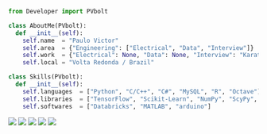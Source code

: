 ```python
from Developer import PVbolt

class AboutMe(PVbolt):
  def __init__(self):
    self.name  = "Paulo Victor"
    self.area  = {"Engineering": ["Electrical", "Data", "Interview"]}
    self.work  = {"Electrical": None, "Data": None, "Interview": "Karat"}
    self.local = "Volta Redonda / Brazil"

class Skills(PVbolt):
  def __init__(self):
    self.languages  = ["Python", "C/C++", "C#", "MySQL", "R", "Octave"]
    self.libraries  = ["TensorFlow", "Scikit-Learn", "NumPy", "ScyPy", "Pandas", "Tweepy", "BeautifulSoup", "Matplotlib"]
    self.softwares  = ["Databricks", "MATLAB", "arduino"]
```

<p align="left">
  <a href="mailto:pvictor_vs@hotmail.com" alt="Outlook">
  <img src="https://img.shields.io/badge/-Outlook-0072C6?style=flat-square&labelColor=0072C6&logo=microsoftoutlook&logoColor=white&link=mailto:pvictor_vs@hotmail.com" /></a>

  <a href="https://www.linkedin.com/in/paulovictoreel/" alt="Linkedin">
  <img src="https://img.shields.io/badge/-Linkedin-0e76a8?style=flat-square&logo=Linkedin&logoColor=white&link=https://www.linkedin.com/in/paulovictoreel/" /></a>

  <a href="https://wa.me/5524992588128" alt="WhatsApp">
  <img src="https://img.shields.io/badge/-WhatsApp-25d366?style=flat-square&labelColor=25d366&logo=whatsapp&logoColor=white&link=https://wa.me/5524992588128"/></a>

  <a href="https://www.facebook.com/paulovictor.eel" alt="Facebook">
  <img src="https://img.shields.io/badge/-Facebook-3b5998?style=flat-square&labelColor=3b5998&logo=facebook&logoColor=white&link=https://www.facebook.com/paulovictor.eel"/></a>

  <a href="https://www.instagram.com/pvbolt" alt="Instagram">
  <img src="https://img.shields.io/badge/-Instagram-DF0174?style=flat-square&labelColor=DF0174&logo=instagram&logoColor=white&link=https://www.instagram.com/pvbolt"/></a>
</p>  
